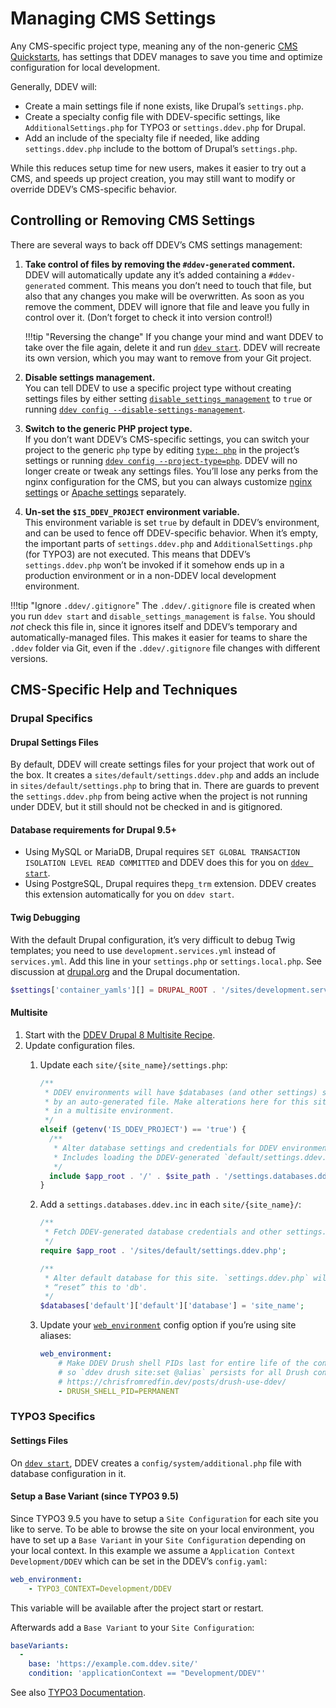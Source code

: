 # Managing CMS Settings

Any CMS-specific project type, meaning any of the non-generic [CMS Quickstarts](../../users/quickstart.md), has settings that DDEV manages to save you time and optimize configuration for local development.

Generally, DDEV will:

* Create a main settings file if none exists, like Drupal’s `settings.php`.
* Create a specialty config file with DDEV-specific settings, like `AdditionalSettings.php` for TYPO3 or `settings.ddev.php` for Drupal.
* Add an include of the specialty file if needed, like adding `settings.ddev.php` include to the bottom of Drupal’s `settings.php`.

While this reduces setup time for new users, makes it easier to try out a CMS, and speeds up project creation, you may still want to modify or override DDEV’s CMS-specific behavior.

## Controlling or Removing CMS Settings

There are several ways to back off DDEV’s CMS settings management:

1. **Take control of files by removing the `#ddev-generated` comment.**  
DDEV will automatically update any it’s added containing a `#ddev-generated` comment. This means you don’t need to touch that file, but also that any changes you make will be overwritten. As soon as you remove the comment, DDEV will ignore that file and leave you fully in control over it. (Don’t forget to check it into version control!)

    !!!tip "Reversing the change"
        If you change your mind and want DDEV to take over the file again, delete it and run [`ddev start`](../usage/commands.md#start). DDEV will recreate its own version, which you may want to remove from your Git project.

2. **Disable settings management.**  
You can tell DDEV to use a specific project type without creating settings files by either setting [`disable_settings_management`](../configuration/config.md#disable_settings_management) to `true` or running [`ddev config --disable-settings-management`](../configuration/config.md#type).

3. **Switch to the generic PHP project type.**  
If you don’t want DDEV’s CMS-specific settings, you can switch your project to the generic `php` type by editing [`type: php`](../configuration/config.md#type) in the project’s settings or running [`ddev config --project-type=php`](../usage/commands.md#config). DDEV will no longer create or tweak any settings files. You’ll lose any perks from the nginx configuration for the CMS, but you can always customize [nginx settings](../extend/customization-extendibility.md#custom-nginx-configuration) or [Apache settings](../extend/customization-extendibility.md#custom-apache-configuration) separately.

4. **Un-set the `$IS_DDEV_PROJECT` environment variable.**  
This environment variable is set `true` by default in DDEV’s environment, and can be used to fence off DDEV-specific behavior. When it’s empty, the important parts of `settings.ddev.php` and `AdditionalSettings.php` (for TYPO3) are not executed. This means that DDEV’s `settings.ddev.php` won’t be invoked if it somehow ends up in a production environment or in a non-DDEV local development environment.

!!!tip "Ignore `.ddev/.gitignore`"
    The `.ddev/.gitignore` file is created when you run `ddev start` and `disable_settings_management` is `false`. You should _not_ check this file in, since it ignores itself and DDEV’s temporary and automatically-managed files. This makes it easier for teams to share the `.ddev` folder via Git, even if the `.ddev/.gitignore` file changes with different versions.

## CMS-Specific Help and Techniques

### Drupal Specifics

#### Drupal Settings Files

By default, DDEV will create settings files for your project that work out of the box. It creates a `sites/default/settings.ddev.php` and adds an include in `sites/default/settings.php` to bring that in. There are guards to prevent the `settings.ddev.php` from being active when the project is not running under DDEV, but it still should not be checked in and is gitignored.

#### Database requirements for Drupal 9.5+

* Using MySQL or MariaDB, Drupal requires `SET GLOBAL TRANSACTION ISOLATION LEVEL READ COMMITTED` and DDEV does this for you on [`ddev start`](../usage/commands.md#start).
* Using PostgreSQL, Drupal requires the`pg_trm` extension. DDEV creates this extension automatically for you on `ddev start`.

#### Twig Debugging

With the default Drupal configuration, it’s very difficult to debug Twig templates; you need to use `development.services.yml` instead of `services.yml`. Add this line in your `settings.php` or `settings.local.php`. See discussion at [drupal.org](https://www.drupal.org/forum/support/module-development-and-code-questions/2019-09-02/ddev-twig-debugging) and the Drupal documentation.

```php
$settings['container_yamls'][] = DRUPAL_ROOT . '/sites/development.services.yml';
```

#### Multisite

1. Start with the [DDEV Drupal 8 Multisite Recipe](<https://github.com/ddev/ddev-contrib/tree/master/recipes/drupal8-multisite>).
2. Update configuration files.
    1. Update each `site/{site_name}/settings.php`:

        ```php
        /**
         * DDEV environments will have $databases (and other settings) set
         * by an auto-generated file. Make alterations here for this site
         * in a multisite environment.
         */
        elseif (getenv('IS_DDEV_PROJECT') == 'true') {
          /**
           * Alter database settings and credentials for DDEV environment.
           * Includes loading the DDEV-generated `default/settings.ddev.php`.
           */
          include $app_root . '/' . $site_path . '/settings.databases.ddev.inc';
        }
        ```

    2. Add a `settings.databases.ddev.inc` in each `site/{site_name}/`:

        ```php
        /**
         * Fetch DDEV-generated database credentials and other settings.
         */
        require $app_root . '/sites/default/settings.ddev.php';

        /**
         * Alter default database for this site. `settings.ddev.php` will have
         * “reset” this to 'db'.
         */
        $databases['default']['default']['database'] = 'site_name';
        ```

    3. Update your [`web_environment`](../configuration/config.md#web_environment) config option if you’re using site aliases:

        ```yaml
        web_environment:
            # Make DDEV Drush shell PIDs last for entire life of the container
            # so `ddev drush site:set @alias` persists for all Drush connections.
            # https://chrisfromredfin.dev/posts/drush-use-ddev/
            - DRUSH_SHELL_PID=PERMANENT
        ```

### TYPO3 Specifics

#### Settings Files

On [`ddev start`](../usage/commands.md#start), DDEV creates a `config/system/additional.php` file with database configuration in it.

#### Setup a Base Variant (since TYPO3 9.5)

Since TYPO3 9.5 you have to setup a `Site Configuration` for each site you like to serve. To be able to browse the site on your local environment, you have to set up a `Base Variant` in your `Site Configuration` depending on your local context. In this example we assume a `Application Context` `Development/DDEV` which can be set in the DDEV’s `config.yaml`:

```yaml
web_environment:
    - TYPO3_CONTEXT=Development/DDEV
```

This variable will be available after the project start or restart.

Afterwards add a `Base Variant` to your `Site Configuration`:

```yaml
baseVariants:
  -
    base: 'https://example.com.ddev.site/'
    condition: 'applicationContext == "Development/DDEV"'
```

See also [TYPO3 Documentation](https://docs.typo3.org/m/typo3/reference-coreapi/main/en-us/ApiOverview/SiteHandling/BaseVariants.html).
